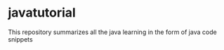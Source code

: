 javatutorial
============

This repository summarizes all the java learning in the form of java code snippets

